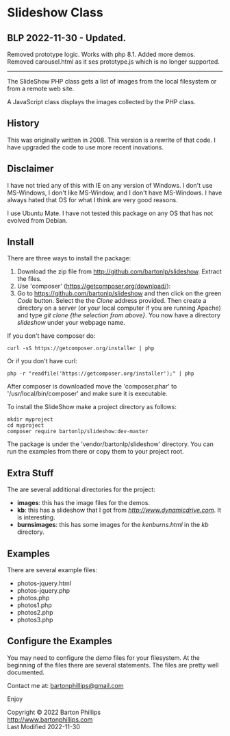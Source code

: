 # Slideshow Class

## BLP 2022-11-30 - Updated.
Removed prototype logic. Works with php 8.1. Added more demos. Removed carousel.html as it ses prototype.js which is 
no longer supported.

---

The SlideShow PHP class gets a list of images from the local filesystem or from a remote
web site. 

A JavaScript class displays the images collected by the PHP class.

## History

This was originally written in 2008. This version is a
rewrite of that code. I have upgraded the code to use more recent inovations.

## Disclaimer

I have not tried any of this with IE on any version of Windows. I don't use MS-Windows, I 
don't like MS-Window, and I don't have MS-Windows. 
I have always hated that OS for what I think are very good reasons.

I use Ubuntu Mate. I have not tested this package on
any OS that has not evolved from Debian.

## Install

There are three ways to install the package:

1. Download the zip file from http://github.com/bartonlp/slideshow. Extract the files.
2. Use 'composer' (https://getcomposer.org/download/):
3. Go to https://github.com/bartonlp/slideshow and then click on the green *Code* button. Select the the *Clone* address provided.
Then create a directory on a server (or your local computer if you are running Apache) and type *git clone {the selection from above}*.
You now have a directory *slideshow* under your webpage name.

If you don't have composer do:
```
curl -sS https://getcomposer.org/installer | php
```
Or if you don't have curl:
```
php -r "readfile('https://getcomposer.org/installer');" | php
```
After composer is downloaded move the 'composer.phar' to '/usr/local/bin/composer' and make
sure it is executable. 

To install the SlideShow make a project directory as follows:
```
mkdir myproject
cd myproject
composer require bartonlp/slideshow:dev-master
```
The package is under the 'vendor/bartonlp/slideshow' directory. You can run the examples from
there or copy them to your project root.

## Extra Stuff

The are several additional directories for the project:

* __images__: this has the image files for the demos.
* __kb__: this has a slideshow that I got from *http://www.dynamicdrive.com*. It is interesting.
* __burnsimages__: this has some images for the *kenburns.html* in the *kb* directory.

## Examples

There are several example files:

* photos-jquery.html
* photos-jquery.php
* photos.php
* photos1.php
* photos2.php
* photos3.php

## Configure the Examples

You may need to configure the *demo* files for your filesystem. At the beginning
of the files there are several statements. The files are pretty well documented.

Contact me at: [bartonphillips@gmail.com](mailto:bartonphillips@gmail.com)

Enjoy

Copyright &copy; 2022 Barton Phillips  
http://www.bartonphillips.com  
Last Modified 2022-11-30
